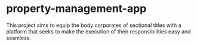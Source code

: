 # property-management-app
This project aims to equip the body corporates of sectional titles with a platform that seeks to make the execution of their responsibilities easy and seamless. 
